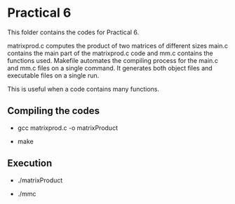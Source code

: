 # Practical 6

This folder contains the codes for Practical 6.

matrixprod.c computes the product of two matrices of different sizes
main.c contains the main part of the matrixprod.c code and mm.c contains
the functions used. Makefile automates the compiling process for the main.c
and mm.c files on a single command. It generates both object files and 
executable files on a single run.

This is useful when a code contains many functions.

## Compiling the codes

* gcc matrixprod.c -o matrixProduct

* make

## Execution

* ./matrixProduct

* ./mmc
